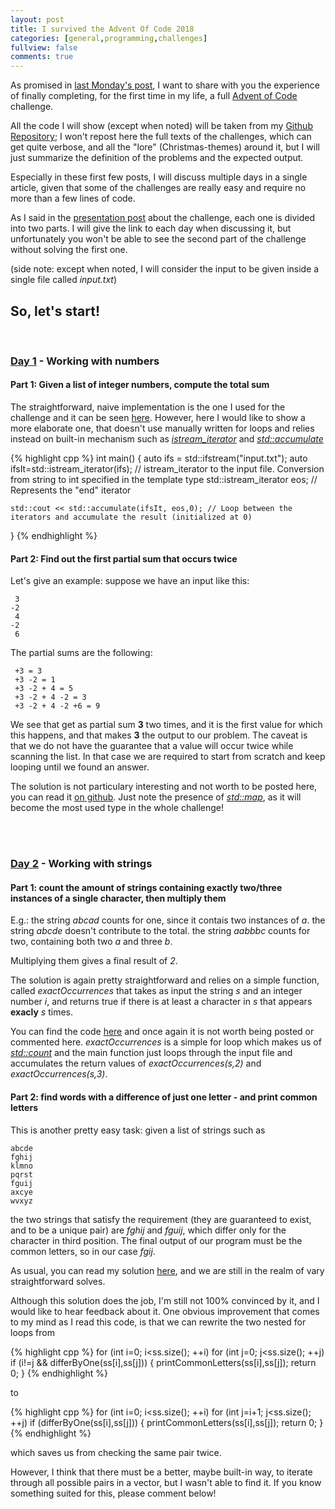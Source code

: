 ```yaml
---
layout: post
title: I survived the Advent Of Code 2018
categories: [general,programming,challenges]
fullview: false
comments: true
---
```


As promised in [last Monday's post](https://bznein.github.io/general/programming/challenges/2019/07/22/I'm-Not-Dead.html), I want to share with you the experience of finally completing, for the first time in my life, a full [Advent of Code](https://adventofcode.com/) challenge.

All the code I will show (except when noted) will be taken from my [Github Repository](https://github.com/bznein/AoC2018); I won't repost here the full texts of the challenges, which can get quite verbose, and all the "lore" (Christmas-themes) around it, but I will just summarize the definition of the problems and the expected output.

Especially in these first few posts, I will discuss multiple days in a single article, given that some of the challenges are really easy and require no more than a few lines of code.

As I said in the [presentation post](https://bznein.github.io/general/programming/challenges/2018/12/03/Advent-of-code-2018.html) about the challenge, each one is divided into two parts. I will give the link to each day when discussing it, but unfortunately you won't be able to see the second part of the challenge without solving the first one.

(side note: except when noted, I will consider the input to be given inside a single file called *input.txt*)
## So, let's start!

<br/>

### [Day 1](https://adventofcode.com/2018/day/1) - Working with numbers

#### Part 1: Given a list of integer numbers, compute the total sum

The straightforward, naive implementation is the one I used for the challenge and it can be seen [here](https://github.com/bznein/AoC2018/blob/master/Day01/part1/main.cpp). However, here I would like to show a more elaborate one, that doesn't use manually written for loops and relies instead on built-in mechanism such as *[istream_iterator](https://en.cppreference.com/w/cpp/iterator/istream_iterator)* and *[std::accumulate](https://en.cppreference.com/w/cpp/algorithm/accumulate)*

{% highlight cpp %}
int main()
{
    auto ifs = std::ifstream("input.txt");
    auto ifsIt=std::istream_iterator<int>(ifs); // istream_iterator to the input file. Conversion from string to int specified in the template type 
    std::istream_iterator<int> eos; // Represents the "end" iterator

    std::cout << std::accumulate(ifsIt, eos,0); // Loop between the iterators and accumulate the result (initialized at 0)
}
{% endhighlight %}


#### Part 2: Find out the first partial sum that occurs twice
  
Let's give an example: suppose we have an input like this:
```
 3
-2
 4
-2
 6
```

The partial sums are the following:
```
 +3 = 3
 +3 -2 = 1
 +3 -2 + 4 = 5
 +3 -2 + 4 -2 = 3
 +3 -2 + 4 -2 +6 = 9
  ```
  
  We see that get as partial sum **3** two times, and it is the first value for which this happens, and that makes **3** the output to our problem. The caveat is that we do not have the guarantee that a value will occur twice while scanning the list. In that case we are required to start from scratch and keep looping until we found an answer.
  
  The solution is not particulary interesting and not worth to be posted here, you can read it [on github](https://github.com/bznein/AoC2018/blob/master/Day01/part2/main.cpp). Just note the presence of *[std::map](https://en.cppreference.com/w/cpp/container/map)*, as it will become the most used type in the whole challenge!

<br/><br/>

### [Day 2](https://adventofcode.com/2018/day/2) - Working with strings

#### Part 1: count the amount of strings containing exactly two/three instances of a single character, then multiply them
  
  
  E.g.: the string *abcad* counts for one, since it contais two instances of *a*.
        the string *abcde* doesn't contribute to the total.
        the string *aabbbc* counts for two, containing both two *a* and three *b*.
        
  Multiplying them gives a final result of *2*.
  
  The solution is again pretty straightforward and relies on a simple function, called *exactOccurrences* that takes as input the string *s* and an integer number *i*, and returns true if there is at least a character in *s* that appears **exacly** *s* times.
  
  You can find the code [here](https://github.com/bznein/AoC2018/blob/master/Day02/part1/main.cpp) and once again it is not worth being posted or commented here. *exactOccurrences* is a simple for loop which makes us of *[std::count](https://en.cppreference.com/w/cpp/algorithm/count)* and the main function just loops through the input file and accumulates the return values of *exactOccurrences(s,2)* and *exactOccurrences(s,3)*.


#### Part 2: find words with a difference of just one letter - and print common letters
  
  
  This is another pretty easy task: given a list of strings such as 
  ```
abcde
fghij
klmno
pqrst
fguij
axcye
wvxyz
```

the two strings that satisfy the requirement (they are guaranteed to exist, and to be a unique pair) are *fghij* and *fguij*, which differ only for the character in third position. The final output of our program must be the common letters, so in our case *fgij*.

As usual, you can read my solution [here](https://github.com/bznein/AoC2018/blob/master/Day02/part2/main.cpp), and we are still in the realm of vary straightforward solves. 


Although this solution does the job, I'm still not 100% convinced by it, and I would like to hear feedback about it.
One obvious improvement that comes to my mind as I read this code, is that we can rewrite the two nested for loops from 


{% highlight cpp %}
for (int i=0; i<ss.size(); ++i)
    for (int j=0; j<ss.size(); ++j)
      if (i!=j && differByOne(ss[i],ss[j]))
      {
          printCommonLetters(ss[i],ss[j]);
          return 0;
      }
{% endhighlight %}

to

{% highlight cpp %}
for (int i=0; i<ss.size(); ++i)
    for (int j=i+1; j<ss.size(); ++j)
      if (differByOne(ss[i],ss[j]))
      {
          printCommonLetters(ss[i],ss[j]);
          return 0;
      }
{% endhighlight %}

which saves us from checking the same pair twice.

However, I think that there must be a better, maybe built-in way, to iterate through all possible pairs in a vector, but I wasn't able to find it. If you know something suited for this, please comment below!






